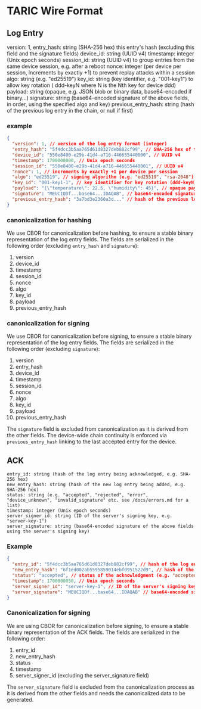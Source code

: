 # TARIC Wire Format

## Log Entry

  version: 1,
    entry_hash: string (SHA-256 hex) this entry's hash (excluding this field and the signature fields)
    device_id: string (UUID v4)
    timestamp: integer (Unix epoch seconds)
    session_id: string (UUID v4) to group entries from the same device session, e.g. after a reboot
  nonce: integer (per device per session, increments by exactly +1) to prevent replay attacks within a session
    algo: string (e.g. "ed25519")
    key_id: string (key identifier, e.g. "001-key1") to allow key rotation ( ddd-keyN where N is the Nth key for device ddd)
    payload: string (opaque, e.g. JSON blob or binary data, base64-encoded if binary...)
    signature: string (base64-encoded signature of the above fields, in order, using the specified algo and key)
    previous_entry_hash: string (hash of the previous log entry in the chain, or null if first)

### example

```json
{
  "version": 1, // version of the log entry format (integer)
  "entry_hash": "5f4dcc3b5aa765d61d8327deb882cf99", // SHA-256 hex of this entry (excluding this field)
  "device_id": "550e8400-e29b-41d4-a716-446655440000", // UUID v4
  "timestamp": 1700000000, // Unix epoch seconds
  "session_id": "550e8400-e29b-41d4-a716-446655440001", // UUID v4
  "nonce": 1, // increments by exactly +1 per device per session
  "algo": "ed25519", // signing algorithm (e.g. "ed25519", "rsa-2048")
  "key_id": "001-key1-1", // key identifier for key rotation (ddd-keyN)
  "payload": "{\"temperature\": 22.5, \"humidity\": 45}", // opaque payload (e.g. JSON blob or binary data, base64-encoded if binary)
  "signature": "MEUCIQDf...base64...IDAQAB", // base64-encoded signature of the above fields using the specified algo and key
  "previous_entry_hash": "3a7bd3e2360a3d..." // hash of the previous log entry in the chain, or null if first
}
```

### canonicalization for hashing

We use CBOR for canonicalization before hashing, to ensure a stable binary representation of the log entry fields. The fields are serialized in the following order (excluding `entry_hash` and `signature`):
1. version
2. device_id
3. timestamp
4. session_id
5. nonce
6. algo
7. key_id
8. payload
9. previous_entry_hash

### canonicalization for signing

We use CBOR for canonicalization before signing, to ensure a stable binary representation of the log entry fields. The fields are serialized in the following order (excluding `signature`):
1. version
2. entry_hash
3. device_id
4. timestamp
5. session_id
6. nonce
7. algo
8. key_id
9. payload
10. previous_entry_hash

The `signature` field is excluded from canonicalization as it is derived from the other fields. The device-wide chain continuity is enforced via `previous_entry_hash` linking to the last accepted entry for the device.

## ACK

    entry_id: string (hash of the log entry being acknowledged, e.g. SHA-256 hex)
    new_entry_hash: string (hash of the new log entry being added, e.g. SHA-256 hex)
    status: string (e.g. "accepted", "rejected", "error", "device_unknown", "invalid_signature" etc. see /docs/errors.md for a list)
    timestamp: integer (Unix epoch seconds)
    server_signer_id: string (ID of the server's signing key, e.g. "server-key-1")
    server_signature: string (base64-encoded signature of the above fields using the server's signing key)

### Example

```json
{
  "entry_id": "5f4dcc3b5aa765d61d8327deb882cf99", // hash of the log entry being acknowledged (SHA-256 hex)
  "new_entry_hash": "6f1ed002ab5595859014ebf0951522d9", // hash of the new log entry being added (SHA-256 hex)
  "status": "accepted", // status of the acknowledgment (e.g. "accepted", "rejected", "error", etc.)
  "timestamp": 1700000050, // Unix epoch seconds
  "server_signer_id": "server-key-1", // ID of the server's signing key
  "server_signature": "MEUCIQDf...base64...IDAQAB" // base64-encoded signature of the above fields using the server's signing key
}
```

### Canonicalization for signing

We are using CBOR for canonicalization before signing, to ensure a stable binary representation of the ACK fields. The fields are serialized in the following order:
1. entry_id
2. new_entry_hash
3. status
4. timestamp
5. server_signer_id
(excluding the server_signature field)

The `server_signature` field is excluded from the canonicalization process as it is derived from the other fields and needs the canonicalized data to be generated.